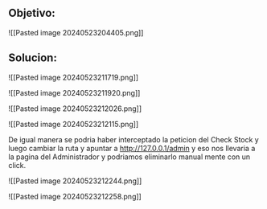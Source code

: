 
## Objetivo:

![[Pasted image 20240523204405.png]]

## Solucion:

![[Pasted image 20240523211719.png]]

![[Pasted image 20240523211920.png]]


![[Pasted image 20240523212026.png]]

![[Pasted image 20240523212115.png]]

De igual manera se podria haber interceptado la peticion del Check Stock y luego cambiar la ruta y apuntar a http://127.0.0.1/admin y eso nos llevaria a la pagina del Administrador y podriamos eliminarlo manual mente con un click.

![[Pasted image 20240523212244.png]]

![[Pasted image 20240523212258.png]]

